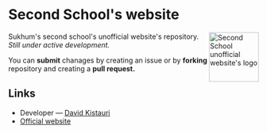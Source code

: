 # Second School's website

<img
  align="right"
  src="https://secondschool.now.sh/src/images/logos/logo-128.png"
  width="100px"
  height="100px"
  alt="Second School unofficial website's logo">

Sukhum's second school's unofficial website's repository. _Still under active development._

You can **submit** chanages by creating an issue or by **forking** repository and creating a **pull request.**

## Links

- Developer — [David Kistauri](https://davidkistauri.now.sh/)
- [Official website](http://2ndschool.ru/)
